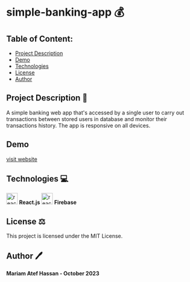 # simple-banking-app 💰

## Table of Content:

- [Project Description](#project-description-page_facing_up)
- [Demo](#demo)
- [Technologies](#technologies)
- [License](#license)
- [Author](#author)


## Project Description :page_facing_up:

A simple banking web app that's accessed by a single user to carry out transactions between stored users in database and monitor their transactions history. The app is responsive on all devices.
## Demo

[visit website](https://mariamatef226.github.io/simple-banking-app)

## Technologies 💻

<img src="https://upload.wikimedia.org/wikipedia/commons/thumb/a/a7/React-icon.svg/2300px-React-icon.svg.png" alt="react" width="30" height="30"> __React.js__
<img src="https://firebase.google.com/static/downloads/brand-guidelines/PNG/logo-logomark.png" alt="react" width="30" height="30"> __Firebase__


## License ⚖️

This project is licensed under the MIT License.

## Author 🖊️

**Mariam Atef Hassan  - October 2023**

